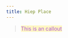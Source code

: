 ```yaml
---
title: Hiep Place
---
```

><mark style="background: #FFF3A3A6;"><span style="color:rgb(176, 91, 215)">This is an callout</span></mark>
